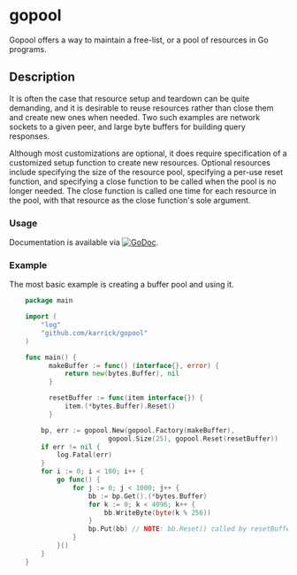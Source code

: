 # gopool

Gopool offers a way to maintain a free-list, or a pool of resources in
Go programs.

## Description

It is often the case that resource setup and teardown can be quite
demanding, and it is desirable to reuse resources rather than close
them and create new ones when needed. Two such examples are network
sockets to a given peer, and large byte buffers for building query
responses.

Although most customizations are optional, it does require
specification of a customized setup function to create new resources.
Optional resources include specifying the size of the resource pool,
specifying a per-use reset function, and specifying a close function
to be called when the pool is no longer needed. The close function is
called one time for each resource in the pool, with that resource as
the close function's sole argument.

### Usage

Documentation is available via
[![GoDoc](https://godoc.org/github.com/karrick/gopool?status.svg)](https://godoc.org/github.com/karrick/gopool).

### Example

The most basic example is creating a buffer pool and using it.

```Go
	package main

	import (
		"log"
		"github.com/karrick/gopool"
	)

	func main() {
	      makeBuffer := func() (interface{}, error) {
	          return new(bytes.Buffer), nil
	      }

	      resetBuffer := func(item interface{}) {
	          item.(*bytes.Buffer).Reset()
	      }

		bp, err := gopool.New(gopool.Factory(makeBuffer),
	                     gopool.Size(25), gopool.Reset(resetBuffer))
		if err != nil {
			log.Fatal(err)
		}
		for i := 0; i < 100; i++ {
			go func() {
				for j := 0; j < 1000; j++ {
					bb := bp.Get().(*bytes.Buffer)
					for k := 0; k < 4096; k++ {
						bb.WriteByte(byte(k % 256))
					}
					bp.Put(bb) // NOTE: bb.Reset() called by resetBuffer
				}
			}()
		}
	}
```

